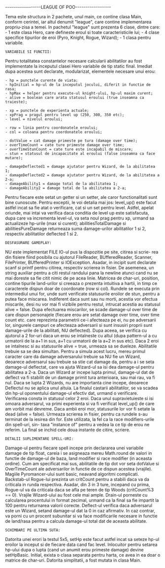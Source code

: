 ------------------LEAGUE OF POO------------------

Tema este structura in 2 pachete, unul main, ce contine clasa Main, conform
cerintei, iar altul denumit "league", care contine implementarea propriu-zisa
a temei. In pachetul "league" sunt prezenta 6 clase, dintre care:
	- 1 este clasa Hero, care defineste eroul si toate caracteristicile lui;
	- 4 clase specifice tipurilor de eroi (Pyro, Knight, Rogue, Wizard);
	- 1 clasa pentru variabile.
	
	VARIABILE SI FUNCTII:

Pentru totalitatea constantelor necesare calcularii abilitatilor au fost
implementate la inceputul clasei Hero variabile de tip static final. Imediat
dupa acestea sunt declarate, modularizat, elementele necesare unui erou:

    - hp = punctele curente de viata;
	- hpInitial = hp-ul de la inceputul jocului, diferit in functie de rasa;
	- hpMax = helper pentru execute-ul knight-ului, hp-ul maxim curent;
	- alive = boolean care arata statusul eroului (true inseamna ca traieste);

	- xp = punctele de experienta actuale;
	- xpPrag = pragul pentru level up (250, 300, 350 etc);
	- level = nivelul eroului;

	- row = linia pentru coordonatele eroului;
	- col = coloana pentru coordonatele eroului;

	- dotValue = cat damage primeste pe tura (damage over time);
	- overTimeCount = cate ture primeste damage over time;
	- overTimeStunCount = cate ture este incapabil de miscare;
	- stun = statusul de incapacitate al eroului (false inseamna ca face mutare);

	- damageDeflected1 = damage ajutator pentru Wizard, de la abilitatea 1;
	- damageDeflected2 = damage ajutator pentru Wizard, de la abilitatea a 2-a;
	- damageAbility1 = damage total de la abilitatea 1;
	- damageAbility2 = damage total de la abilitatea a 2-a;

Pentru fiecare este setat un getter si un setter, ale caror functionalitati
sunt bine cunoscute. Pentru exceptii, le voi detalia mai jos:
	level_up() este facut astfel incat sa fie atat o verificare, cat si un set
pentru level. Astfel, apelat oriunde, mai intai va verifica daca conditia
de level up este satisfacuta, dupa care va incrementa level-ul, va seta
noul prag pentru xp, urmand sa actualizeze hp-urile (max si curent);
	abilitiesTotalDamage si abilitiesPureDamage returneaza suma damage-urilor
abilitatilor 1 si 2, respectiv abilitatilor deflected 1 si 2.

	DESFASURARE GAMEPLAY:

NU este implementat FILE IO-ul pus la dispozitie pe site, citirea si scrie-
rea din fisiere fiind posibila cu ajutorul FileReader, BUfferedReader, 
Scanner, FilePrinter, BUfferedPrinter si IOException. Asadar, in incipit
sunt declarate scanf si printf pentru citirea, respectiv scrierea in fisier.
De asemenea, un string auxiliar pentru a citi restul randului pana la newline
atunci cand nu se mai doreste sa fie citit nimic de pe acea linie.
	Matricea de char-uri, position, contine tipurile land-urilor si creeaza
o prezenta intuitiva a hartii, in timp ce caracterele dispun doar de coordonate
(row si col).
	Rundele se executa prin intermediul unui for, unde sunt verificate statusurile
eroilor de stun, pentru a putea face miscarea. Indiferent daca sunt sau nu morti,
acestia vor efectua miscarile, desi nu vor mai fi vizibile pentru restul, intrucat
acestia au statusul alive = false. Dupa efectuarea miscarilor, se scade damage-ul
over time de care dispun personajele (fiecare erou are setat damage over time,
over time count etc. care reprezinta parametrii ce-i afecteaza pe ei, nu
pe adversarii lor, singurele campuri ce afecteaza adversarii si sunt insusiri
proprii sunt damage-urile de la abilitati, NU deflected). Dupa aceea, se verifica
cu ajutorul a 2 for-uri daca un erou se intalneste cu altul (dupa pattern-ul
a cu urmatorii de la a+1 in sus, a+1 cu urmatorii de la a+2 in sus etc). Daca
2 eroi se intalnesc si au statusurile alive = true, urmeaza sa se dueleze.
	Abilitatile trebuie sa se dea simultan. Pentru a simula acest lucru, mereu
primul caracter care da damage adversarului trebuie sa NU fie un Wizard, deoarece
adversarul sau trebuie sa stie cat damage da, pentru a i se seta damage-ul
deflectat, care va ajuta Wizard-ul sa isi dea damage-ul pentru abilitatea a 2-a.
Daca un Wizard ar incepe lupta primul, damage-ul dat de deflect va fi stabilit
de un damage primit tura anterioara, sau mai rau, va fi nul. Daca se lupta 2
Wizards, nu are importanta cine incepe, deoarece Deflectul nu se aplica unul
altuia.
	La finalul castarii abilitatilor, se va scadea din hp-ul oponentului damage-ul
efectiv dat, urmand o verificare. Verificarea consta in statusul celor 2 eroi.
Daca unul supravietuieste si isi omoara adversarul, va primi experienta si va
fi verificat level_up() de care am vorbit mai devreme. Daca ambii eroi mor, 
statusurile lor vor fi setate la dead (alive = false).
	Urmeaza scrierea in fisier, pentru ca rundele s-au terminat de la iesirea
din for. Este utilizata, la fel ca la race modifiers-urile din spell-uri, sin-
taxa "instance of" pentru a vedea la ce tip de erou ne referim. La final se inchid
cele doua instante de citire, scriere.

	DETALII SUPLIMENTARE SPELL-URI:

Damage-ul pentru fiecare spell incepe prin declararea unei variabile
damage de tip float, careia i se asigneaza mereu Math.round de valori in functie
de damage-ul de baza, land modifier si race modifier (in aceasta ordine). 
Cum am specificat mai sus, abilitatile de tip dot vor seta dotValue si
OverTimeCount ale adversarilor in functie de ce dispun acestea (vrajile). Magiile
Pyromancer-ului sunt basic, neavand algoritmi complicati. Backstab-ul Rogue-lui
prezinta un critCount pentru a stabili daca va da criticala in runda respectiva.
Asadar, din 3 in 3 ture, incepand cu prima, Rogue-ul va da criticala daca se
afla pe teren de tip Woods (critCount%3 == 0). Vrajile Wizard-ului au fost
cele mai ample. Drain-ul porneste cu calcularea procentului in format zecimal, 
urmand ca la final sa fie impartit la 100 pentru returnarea valorii corecte.
Deflect-ul verifica daca adversarul este un Wizard, setand damage-ul dat
la 0 in caz afirmativ. In caz contrar, va porni cu un procent subunitar si va
face modificarile necesare in functie de land/rasa pentru a calcula damage-ul
total dat de aceasta abilitate.

	SCHIMBARI PE ULTIMA SUTA:
	
Datorita unei erori la testul 5x5, setHp este facut astfel incat sa seteze
hp-ul eroilor la inceput si de fiecare data cand fac level. Inlocuitor pentru
setarea hp-ului dupa o lupta (cand un anumit erou primeste damage) devine
setHpBasic. Initial, exista o clasa separata pentru harta, ce avea in ea doar
o matrice de char-uri. Datorita simplitatii, a fost mutata in clasa Main.

